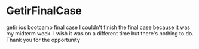 # GetirFinalCase
getir ios bootcamp final case 
I couldn't finish the final case because it was my midterm week. I wish it was on a different time but there's nothing to do. Thank you for the opportunity
